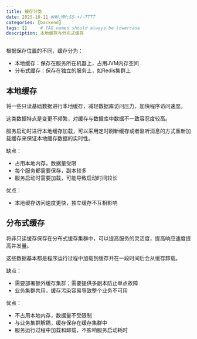```yaml
---
title: 缓存分类
date: 2025-10-11 #HH:MM:SS +/-TTTT
categories: [backend]
tags: []     # TAG names should always be lowercase
description: 本地缓存与分布式缓存
---
```


根据保存位置的不同，缓存分为：
- 本地缓存：保存在服务所在机器上，占用JVM内存空间
- 分布式缓存：保存在独立的服务上，如Redis集群上

## 本地缓存

将一些只读基础数据进行本地缓存，减轻数据库访问压力，加快程序访问速度。

这类数据特点是变更不频繁，对缓存与数据库中数据不一致容忍度较高。

服务启动时进行本地缓存加载，可以采用定时刷新缓存或者监听消息的方式重新加载缓存来保证本地缓存数据的实时性。

缺点：
- 占用本地内存，数据量受限
- 每个服务都需要保存，副本较多
- 服务启动时需要加载，可能导致启动时间较长

优点：
- 本地缓存访问速度更快，独立缓存不互相影响

## 分布式缓存

将非只读缓存保存在分布式缓存集群中，可以提高服务的灵活度，提高响应速度提高并发量。

这些数据基本都是程序运行过程中加载到缓存并在一段时间后会从缓存卸载。

缺点：
- 需要部署额外缓存集群；需要提供多副本防止单点故障
- 业务集群共用，缓存污染容易导致整个业务不可用

优点：
- 不占用本地内存，数据量不受限制
- 与业务集群解耦，缓存保存在缓存集群中
- 服务运行过程中加载和卸载，不影响服务启动耗时





